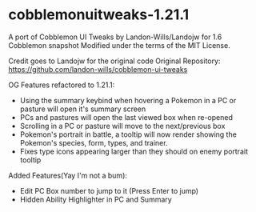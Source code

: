 # cobblemonuitweaks-1.21.1
A port of Cobblemon UI Tweaks by Landon-Wills/Landojw for 1.6 Cobblemon snapshot
Modified under the terms of the MIT License.

Credit goes to Landojw for the original code
Original Repository: https://github.com/landon-wills/cobblemon-ui-tweaks

OG Features refactored to 1.21.1:
- Using the summary keybind when hovering a Pokemon in a PC or pasture will open it's summary screen
- PCs and pastures will open the last viewed box when re-opened 
- Scrolling in a PC or pasture will move to the next/previous box
- Pokemon's portrait in battle, a tooltip will now render showing the Pokemon's species, form, types, and trainer.
- Fixes type icons appearing larger than they should on enemy portrait tooltip

Added Features(Yay I'm not a bum):
- Edit PC Box number to jump to it (Press Enter to jump)
- Hidden Ability Highlighter in PC and Summary
